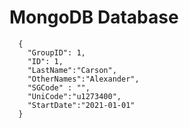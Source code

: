 

# MongoDB Database


```
  {
    "GroupID": 1,
    "ID": 1,
    "LastName":"Carson",
    "OtherNames":"Alexander",
    "SGCode" : "",
    "UniCode":"u1273400",
    "StartDate":"2021-01-01"
  }
```
